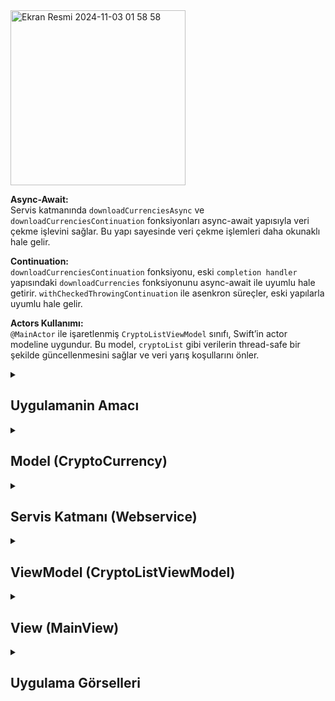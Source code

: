 <img width="280" alt="Ekran Resmi 2024-11-03 01 58 58" src="https://github.com/user-attachments/assets/678ee4a4-04f5-4125-a971-be9a92f50ee0">

**Async-Await:**  
Servis katmanında `downloadCurrenciesAsync` ve `downloadCurrenciesContinuation` fonksiyonları async-await yapısıyla veri çekme işlevini sağlar. Bu yapı sayesinde veri çekme işlemleri daha okunaklı hale gelir.

**Continuation:**  
`downloadCurrenciesContinuation` fonksiyonu, eski `completion handler` yapısındaki `downloadCurrencies` fonksiyonunu async-await ile uyumlu hale getirir. `withCheckedThrowingContinuation` ile asenkron süreçler, eski yapılarla uyumlu hale gelir.

**Actors Kullanımı:**  
`@MainActor` ile işaretlenmiş `CryptoListViewModel` sınıfı, Swift’in actor modeline uygundur. Bu model, `cryptoList` gibi verilerin thread-safe bir şekilde güncellenmesini sağlar ve veri yarış koşullarını önler.


 <details>
    <summary><h2>Uygulamanin Amacı</h2></summary>
    Async-Await: Servis katmanında downloadCurrenciesAsync ve downloadCurrenciesContinuation fonksiyonları async-await yapısıyla veri çekme işlevini sağlar. Bu yapı sayesinde veri çekme işlemleri daha okunaklı hale gelir.
    Continuation: downloadCurrenciesContinuation fonksiyonu, eski completion handler yapısındaki downloadCurrencies fonksiyonunu async-await ile uyumlu hale getirir. withCheckedThrowingContinuation ile asenkron süreçler, eski yapılarla uyumlu hale gelir.
    Actors Kullanımı: @MainActor ile işaretlenmiş CryptoListViewModel sınıfı, Swift’in actor modeline uygundur. Bu model, cryptoList gibi verilerin thread-safe bir şekilde güncellenmesini sağlar ve veri yarış koşullarını önler.
  </details>  

  <details>
    <summary><h2>Model (CryptoCurrency)</h2></summary>
    Model, CryptoCurrency struct'ıdır ve Hashable, Decodable, ve Identifiable protokollerini uygulamaktadır. Model, kripto para birimlerinin bilgilerini (currency ve price) ve eşsiz bir UUID (id) içerir. CodingKeys enum'u, JSON verisindeki anahtar adlarını belirlemek için kullanılmıştır.
    
    ```
     struct CryptoCurrency :  Hashable ,  Decodable , Identifiable {
    let id = UUID()
    let currency: String
    let price : String
    
    private enum CodingKeys : String , CodingKey {
        case currency = "currency"
        case price = "price"
    }
    }

    ```
  </details> 

  <details>
    <summary><h2>Servis Katmanı (Webservice)</h2></summary>
    Webservice sınıfı, kripto para verilerini JSON dosyasından indirmek için çeşitli yöntemler sunmaktadır.

  <details>
    <summary><h2>Async-Await Kullanımı</h2></summary>
    downloadCurrenciesAsync fonksiyonunda, async-await ile URLSession kullanılarak asenkron veri indirilmesi sağlanmıştır. Bu fonksiyon, await anahtar kelimesi ile veriyi indirir ve ardından JSONDecoder ile kodunu çözümler. Sonuç olarak [CryptoCurrency] dizisini döndürür.
   
    ```
    func downloadCurrenciesAsync(url: URL) async throws -> [CryptoCurrency] {
    let (data, _) = try await URLSession.shared.data(from: url)
    let currencies = try? JSONDecoder().decode([CryptoCurrency].self, from: data)
    return currencies ?? []
    }
    ```
  </details> 


  <details>
    <summary><h2>Continuation Kullanımı</h2></summary>
    ownloadCurrenciesContinuation fonksiyonu, eski completion handler yapısındaki downloadCurrencies fonksiyonunu çağırarak, withCheckedThrowingContinuation kullanır. Bu, async-await'e geçişi daha kontrollü hale getirir. continuation.resume(returning:) veya continuation.resume(throwing:) kullanarak başarılı veya başarısız durumlara göre dönüş yapılır.
   
    ```
    func downloadCurrenciesContinuation(url: URL) async throws -> [CryptoCurrency] {
    try await withCheckedThrowingContinuation { continuation in
        downloadCurrencies(url: url) { result in
            switch result {
            case .success(let cryptos):
                continuation.resume(returning: cryptos ?? [])
            case .failure(let error):
                continuation.resume(throwing: error)
            }
        }
    }
    }

    ```
  </details> 
    

  </details> 

  <details>
    <summary><h2>ViewModel (CryptoListViewModel)</h2></summary>
   CryptoListViewModel sınıfı, ObservableObject protokolünü uygular ve arayüze güncellemeler gönderebilmek için @Published bir cryptoList listesine sahiptir.
   Continuation Fonksiyonu: downloadCryptosContination adlı fonksiyon, downloadCurrenciesContinuation fonksiyonunu çağırır. Bu, async-await yapısını kullanarak indirme işlemini gerçekleştirir ve self.cryptoList'i günceller.
    
    ```
         func downloadCryptosContination(url: URL) async {
    do {
        let cryptos = try await webservice.downloadCurrenciesContinuation(url: url)
        self.cryptoList = cryptos.map(CryptoViewModel.init)
    } catch {
        print(error)
    }
    }



    
    ```
  </details> 


  <details>
    <summary><h2>View (MainView)</h2></summary>
   MainView, bir List bileşeni içinde kripto para birimlerini gösterir.
   Async-Await ile Veri Yenileme: Kullanıcı "Refresh" düğmesine bastığında, Task bloğu ile cryptoListViewModel.downloadCryptosContination çağrılır. await ile çağrılan bu fonksiyon, listeyi güncelleyerek yeni verileri getirir.
    
    ```
        override func update(_ currentTime: TimeInterval) {
        for node in children {
            if node.position.x < -300 {
                node.removeFromParent()
            }
        }
        
        if !isGamerOver {
            score += 1
        }
    }


    ```
  </details> 

<details>
    <summary><h2>Uygulama Görselleri </h2></summary>
    
    
 <table style="width: 100%;">
    <tr>
        <td style="text-align: center; width: 16.67%;">
            <h4 style="font-size: 14px;">Oyun Basladiktan sonra</h4>
            <img src="https://github.com/user-attachments/assets/678ee4a4-04f5-4125-a971-be9a92f50ee0" style="width: 100%; height: auto;">
        </td>
    </tr>
</table>
  </details> 
